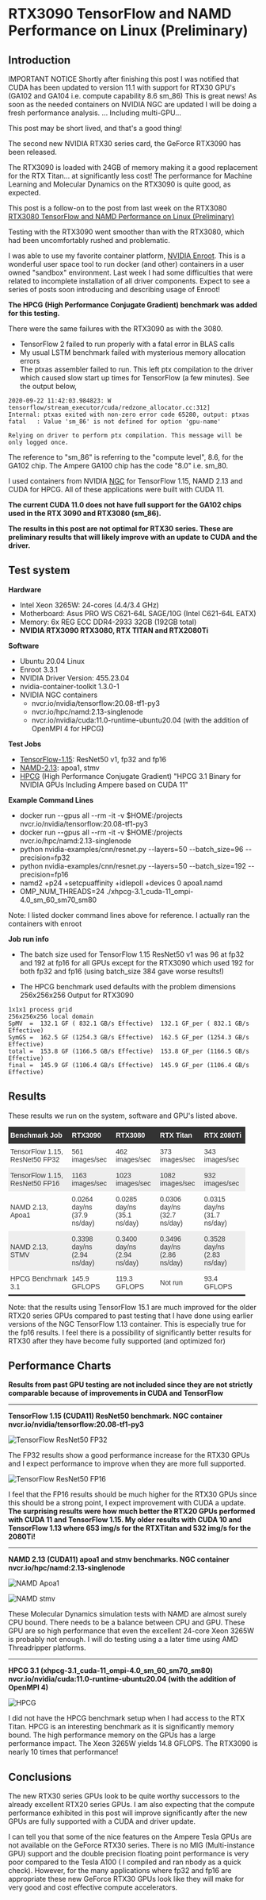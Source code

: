 # RTX3090 TensorFlow and NAMD Performance on Linux (Preliminary)

## Introduction

IMPORTANT NOTICE
Shortly after finishing this post I was notified that CUDA has been updated to version 11.1 with support for RTX30 GPU's (GA102 and GA104  i.e. compute capability 8.6 sm_86) This is great news! As soon as the needed containers on NVIDIA NGC are updated I will be doing a fresh performance analysis. ... Including multi-GPU...

This post may be short lived, and that's a good thing!

The second new NVIDIA RTX30 series card, the GeForce RTX3090 has been released.

The RTX3090 is loaded with 24GB of memory making it a good replacement for the RTX Titan... at significantly less cost! The performance for Machine Learning and Molecular Dynamics on the RTX3090 is quite good, as expected.

This post is a follow-on to the post from last week on the RTX3080
[RTX3080 TensorFlow and NAMD Performance on Linux (Preliminary)](https://www.pugetsystems.com/labs/hpc/RTX3080-TensorFlow-and-NAMD-Performance-on-Linux-Preliminary-1885/)

Testing with the RTX3090 went smoother than with the RTX3080, which had been uncomfortably rushed and problematic.

I was able to use my favorite container platform, [NVIDIA Enroot](https://github.com/NVIDIA/enroot). This is a wonderful user space tool to run docker (and other) containers in a user owned "sandbox" environment. Last week I had some difficulties that were related to incomplete installation of all driver components.  Expect to see a series of posts soon introducing and describing usage of Enroot!

**The HPCG (High Performance Conjugate Gradient) benchmark was added for this testing.**

There were the same failures with the RTX3090 as with the 3080.
- TensorFlow 2 failed to run properly with a fatal error in BLAS calls
- My usual LSTM benchmark failed with mysterious memory allocation errors
- The ptxas assembler failed to run. This left ptx compilation to the driver which caused slow start up times for TensorFlow (a few minutes). See the output below,
```
2020-09-22 11:42:03.984823: W tensorflow/stream_executor/cuda/redzone_allocator.cc:312]
Internal: ptxas exited with non-zero error code 65280, output: ptxas fatal   : Value 'sm_86' is not defined for option 'gpu-name'

Relying on driver to perform ptx compilation. This message will be only logged once.
```
The reference to "sm_86" is referring to the "compute level", 8.6, for the GA102 chip. The Ampere GA100 chip has the code "8.0" i.e. sm_80. 

I used containers from NVIDIA [NGC]( https://ngc.nvidia.com/catalog/all) for TensorFlow 1.15, NAMD 2.13 and CUDA for HPCG. All of these applications were built with CUDA 11. 

**The current CUDA 11.0 does not have full support for the GA102 chips used in the RTX 3090 and RTX3080 (sm_86).**  

**The results in this post are not optimal for RTX30 series. These are preliminary results that will likely improve with an update to CUDA and the driver.** 

## Test system
**Hardware**
- Intel Xeon 3265W: 24-cores (4.4/3.4 GHz)
- Motherboard: Asus PRO WS C621-64L SAGE/10G (Intel C621-64L EATX) 
- Memory: 6x REG ECC DDR4-2933 32GB (192GB total)
- **NVIDIA RTX3090 RTX3080, RTX TITAN and RTX2080Ti**

**Software**
- Ubuntu 20.04 Linux
- Enroot 3.3.1 
- NVIDIA Driver Version: 455.23.04
- nvidia-container-toolkit 1.3.0-1
- NVIDIA NGC containers
    - nvcr.io/nvidia/tensorflow:20.08-tf1-py3
    - nvcr.io/hpc/namd:2.13-singlenode
    - nvcr.io/nvidia/cuda:11.0-runtime-ubuntu20.04  (with the addition of OpenMPI 4 for HPCG)

**Test Jobs**
- [TensorFlow-1.15](https://www.tensorflow.org): ResNet50 v1, fp32 and fp16
- [NAMD-2.13](https://www.ks.uiuc.edu/Research/namd/): apoa1, stmv
- [HPCG](https://www.hpcg-benchmark.org/software/view.html?id=280) (High Performance Conjugate Gradient)  "HPCG 3.1 Binary for NVIDIA GPUs Including Ampere based on CUDA 11"

**Example Command Lines**
- docker run --gpus all --rm -it -v $HOME:/projects nvcr.io/nvidia/tensorflow:20.08-tf1-py3
- docker run --gpus all --rm -it -v $HOME:/projects nvcr.io/hpc/namd:2.13-singlenode
- python nvidia-examples/cnn/resnet.py  --layers=50  --batch_size=96  --precision=fp32
- python nvidia-examples/cnn/resnet.py  --layers=50  --batch_size=192  --precision=fp16
- namd2 +p24 +setcpuaffinity +idlepoll +devices 0 apoa1.namd
- OMP_NUM_THREADS=24 ./xhpcg-3.1_cuda-11_ompi-4.0_sm_60_sm70_sm80

Note: I listed docker command lines above for reference. I actually ran the containers with enroot

**Job run info**
- The batch size used for TensorFlow 1.15 ResNet50 v1 was 96 at fp32 and 192 at fp16 for all GPUs except for the RTX3090 which used 192 for both fp32 and fp16 (using batch_size 384 gave worse results!) 

- The HPCG benchmark used defaults with the problem dimensions 256x256x256
Output for RTX3090
```
1x1x1 process grid
256x256x256 local domain
SpMV  =  132.1 GF ( 832.1 GB/s Effective)  132.1 GF_per ( 832.1 GB/s Effective)
SymGS =  162.5 GF (1254.3 GB/s Effective)  162.5 GF_per (1254.3 GB/s Effective)
total =  153.8 GF (1166.5 GB/s Effective)  153.8 GF_per (1166.5 GB/s Effective)
final =  145.9 GF (1106.4 GB/s Effective)  145.9 GF_per (1106.4 GB/s Effective)
```
## Results

These results we run on the system, software and GPU's listed above. 
<style>
  table.blogtable {
    width: 95%;
    font-size: 14px;
    font-family: Helvetica, Arial, sans-serif;
    border-collapse: collapse;
    table-layout: fixed;
    margin: 4px 0 ;
    border-bottom: 2px solid #333;
  }

  h3.tableheading {
    margin-bottom: 20px;
  }

  table.blogtable thead th {
    background: #333;
    color: #fff;
  }

  table.blogtable th,td {
    padding: 8px 4px;
  }

  table.blogtable thead th {
    text-align: left;
  }

  table.blogtable tbody th {
    text-align: left;
  }

  table.blogtable tbody tr {
    color: #333;
  }
  table.blogtable tbody tr:hover {
    color: #960;
  }

  table.blogtable tbody tr:nth-child( even ) {
    background: #eee;
  }

  table.blogtable tbody col:nth-child(1) {
    white-space: nowrap;
  }
  </style>

<table class="blogtable">
<thead>
<tr><th>Benchmark Job </th><th>RTX3090 </th><th>RTX3080 </th><th>RTX Titan</th><th>RTX 2080Ti</th></tr>
</thead>
<tbody>
<tr><td>TensorFlow 1.15, ResNet50 FP32  </td><td> 561 images/sec                </td><td> 462 images/sec                   </td><td> 373 images/sec                </td><td> 343 images/sec                </td></tr>
<tr><td>TensorFlow 1.15, ResNet50 FP16  </td><td> 1163 images/sec               </td><td> 1023 images/sec                  </td><td> 1082 images/sec               </td><td> 932 images/sec                </td></tr>
<tr><td>NAMD 2.13, Apoa1                </td><td> 0.0264 day/ns <br> (37.9 ns/day)  </td><td>  0.0285 day/ns<br> (35.1 ns/day)    </td><td> 0.0306 day/ns<br> (32.7 ns/day)  </td><td>  0.0315 day/ns <br> (31.7 ns/day) </td></tr>
<tr><td>NAMD 2.13, STMV                 </td><td> 0.3398 day/ns <br>(2.94 ns/day)  </td><td>  0.3400 day/ns<br> (2.94 ns/day)    </td><td> 0.3496 day/ns<br> (2.86 ns/day)  </td><td>  0.3528 day/ns <br> (2.83 ns/day) </td></tr>
<tr><td>HPCG Benchmark 3.1              </td><td> 145.9 GFLOPS                  </td><td>  119.3 GFLOPS                    </td><td> Not run                       </td><td>  93.4 GFLOPS                  </td></tr>
</tbody>
</table>

Note: that the results using TensorFlow 15.1 are much improved for the older RTX20 series GPUs compared to past testing that I have done using earlier versions of the NGC TensorFlow 1.13 container. This is especially true for the fp16 results. I feel there is a possibility of significantly better results for RTX30 after they have become fully supported (and optimized for)

## Performance Charts

**Results from past GPU testing are not included since they are not strictly comparable because of improvements in CUDA and TensorFlow**

---

**TensorFlow 1.15 (CUDA11) ResNet50 benchmark. NGC container  nvcr.io/nvidia/tensorflow:20.08-tf1-py3**

![TensorFlow ResNet50 FP32](RTX3090-TFfp32.png)

The FP32 results show a good performance increase for the RTX30 GPUs and I expect performance to improve when they are more full supported. 

![TensorFlow ResNet50 FP16](RTX3090-TFfp16.png)

I feel that the FP16 results should be much higher for the RTX30 GPUs since this should be a strong point, I expect improvement with CUDA a update.  **The surprising results were how much better the RTX20 GPUs performed with CUDA 11 and TensorFlow 1.15. My older results with CUDA 10 and TensorFlow 1.13 where 653 img/s for the RTXTitan and 532 img/s for the 2080Ti!**

---

**NAMD 2.13 (CUDA11) apoa1 and stmv benchmarks. NGC container nvcr.io/hpc/namd:2.13-singlenode**

![NAMD Apoa1](RTX3090-namd-apoa1.png)

![NAMD stmv](RTX3090-namd-stmv.png)

These Molecular Dynamics simulation tests with NAMD are almost surely CPU bound. There needs to be a balance between CPU and GPU. These GPU are so high performance that even the excellent 24-core Xeon 3265W is probably not enough. I will do testing using a a later time using AMD Threadripper platforms. 

---

**HPCG 3.1  (xhpcg-3.1_cuda-11_ompi-4.0_sm_60_sm70_sm80)   nvcr.io/nvidia/cuda:11.0-runtime-ubuntu20.04  (with the addition of OpenMPI 4)**

![HPCG](RTX3090-hpcg.png)

I did not have the HPCG benchmark setup when I had access to the RTX Titan. HPCG is an interesting benchmark as it is significantly memory bound. The high performance memory on the GPUs has a large performance impact. The Xeon 3265W yields 14.8 GFLOPS. The RTX3090 is nearly 10 times that performance!

## Conclusions

The new RTX30 series GPUs look to be quite worthy successors to the already excellent RTX20 series GPUs. I am also expecting that the compute performance exhibited in this post will improve significantly after the new GPUs are fully supported with a CUDA and driver update. 

I can tell you that some of the nice features on the Ampere Tesla GPUs are not available on the GeForce RTX30 series. There is no MIG (Multi-instance GPU) support and the double precision floating point performance is very poor compared to the Tesla A100 ( I compiled and ran nbody as a quick check).  However, for the many applications where fp32 and fp16 are appropriate these new GeForce RTX30 GPUs look like they will make for very good and cost effective compute accelerators.  

